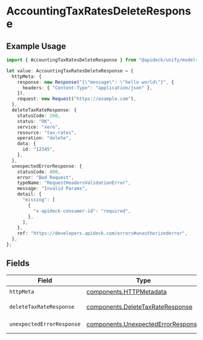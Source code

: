 # AccountingTaxRatesDeleteResponse

## Example Usage

```typescript
import { AccountingTaxRatesDeleteResponse } from "@apideck/unify/models/operations";

let value: AccountingTaxRatesDeleteResponse = {
  httpMeta: {
    response: new Response("{\"message\": \"hello world\"}", {
      headers: { "Content-Type": "application/json" },
    }),
    request: new Request("https://example.com"),
  },
  deleteTaxRateResponse: {
    statusCode: 200,
    status: "OK",
    service: "xero",
    resource: "tax-rates",
    operation: "delete",
    data: {
      id: "12345",
    },
  },
  unexpectedErrorResponse: {
    statusCode: 400,
    error: "Bad Request",
    typeName: "RequestHeadersValidationError",
    message: "Invalid Params",
    detail: {
      "missing": [
        {
          "x-apideck-consumer-id": "required",
        },
      ],
    },
    ref: "https://developers.apideck.com/errors#unauthorizederror",
  },
};
```

## Fields

| Field                                                                                    | Type                                                                                     | Required                                                                                 | Description                                                                              |
| ---------------------------------------------------------------------------------------- | ---------------------------------------------------------------------------------------- | ---------------------------------------------------------------------------------------- | ---------------------------------------------------------------------------------------- |
| `httpMeta`                                                                               | [components.HTTPMetadata](../../models/components/httpmetadata.md)                       | :heavy_check_mark:                                                                       | N/A                                                                                      |
| `deleteTaxRateResponse`                                                                  | [components.DeleteTaxRateResponse](../../models/components/deletetaxrateresponse.md)     | :heavy_minus_sign:                                                                       | TaxRates deleted                                                                         |
| `unexpectedErrorResponse`                                                                | [components.UnexpectedErrorResponse](../../models/components/unexpectederrorresponse.md) | :heavy_minus_sign:                                                                       | Unexpected error                                                                         |